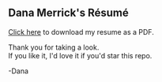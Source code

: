 ## Dana Merrick's Résumé

[Click here](https://github.com/dmerrick/resume/blob/master/resume-2019-12-04.pdf) to download my resume as a PDF.

Thank you for taking a look.  
If you like it, I'd love it if you'd star this repo.

-Dana
